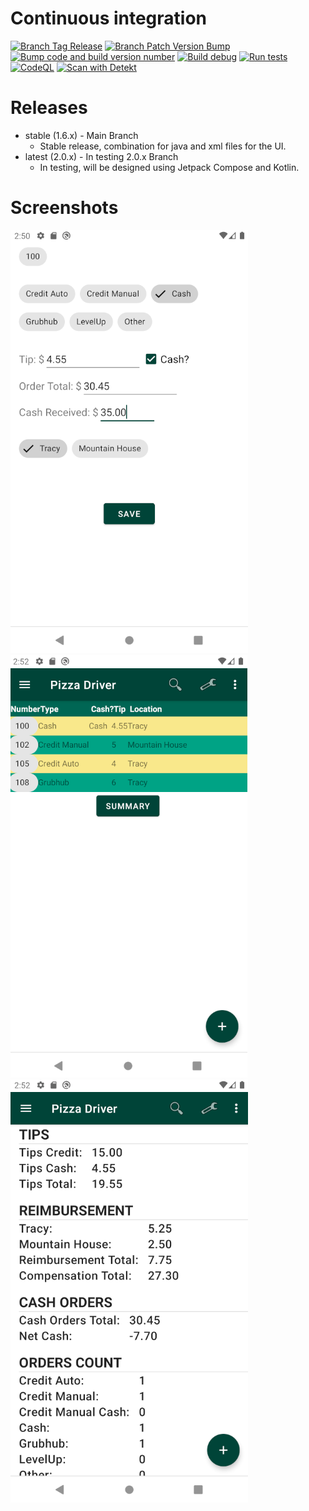 # Continuous integration
[![Branch Tag Release](https://github.com/reyesruiz/PizzaDriver/actions/workflows/android_branch_tag_release.yml/badge.svg)](https://github.com/reyesruiz/PizzaDriver/actions/workflows/android_branch_tag_release.yml)
[![Branch Patch Version Bump](https://github.com/reyesruiz/PizzaDriver/actions/workflows/android_branch_patch_version_bump.yml/badge.svg)](https://github.com/reyesruiz/PizzaDriver/actions/workflows/android_branch_patch_version_bump.yml)
[![Bump code and build version number](https://github.com/reyesruiz/PizzaDriver/actions/workflows/android_branch_code_build_version_bump.yml/badge.svg)](https://github.com/reyesruiz/PizzaDriver/actions/workflows/android_branch_code_build_version_bump.yml)
[![Build debug](https://github.com/reyesruiz/PizzaDriver/actions/workflows/android_debug.yml/badge.svg)](https://github.com/reyesruiz/PizzaDriver/actions/workflows/android_debug.yml)
[![Run tests](https://github.com/reyesruiz/PizzaDriver/actions/workflows/android_tests.yml/badge.svg)](https://github.com/reyesruiz/PizzaDriver/actions/workflows/android_tests.yml)
[![CodeQL](https://github.com/reyesruiz/PizzaDriver/actions/workflows/codeql-analysis.yml/badge.svg)](https://github.com/reyesruiz/PizzaDriver/actions/workflows/codeql-analysis.yml)
[![Scan with Detekt](https://github.com/reyesruiz/PizzaDriver/actions/workflows/detekt-analysis.yml/badge.svg)](https://github.com/reyesruiz/PizzaDriver/actions/workflows/detekt-analysis.yml)

# Releases
- stable (1.6.x) - Main Branch
  - Stable release, combination for java and xml files for the UI.
- latest (2.0.x) - In testing 2.0.x Branch
  - In testing, will be designed using Jetpack Compose and Kotlin.



# Screenshots
![screenshot1](screenshots/screenshot1.png)
![screenshot2](screenshots/screenshot2.png)
![screenshot3](screenshots/screenshot3.png)